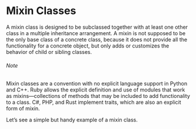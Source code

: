 # Mixin Classes

A mixin class is designed to be subclassed together with at least one other class in a multiple inheritance arrangement. A mixin is not supposed to be the only base class of a concrete class, because it does not provide all the functionality for a concrete object, but only adds or customizes the behavior of child or sibling classes.

###### Note

Mixin classes are a convention with no explicit language support in Python and C++. Ruby allows the explicit definition and use of modules that work as mixins—collections of methods that may be included to add functionality to a class. C#, PHP, and Rust implement traits, which are also an explicit form of mixin.

Let’s see a simple but handy example of a mixin class.